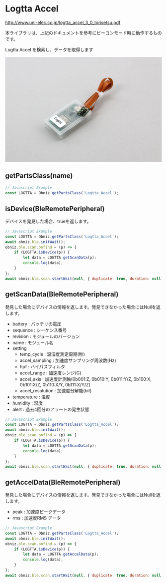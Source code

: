 # Logtta Accel

http://www.uni-elec.co.jp/logtta_accel_3_0_torisetsu.pdf

本ライブラリは、上記のドキュメントを参考にビーコンモード時に動作するものです。

Logtta Accel を検索し、データを取得します

![](image.jpg)


## getPartsClass(name)

```javascript
// Javascript Example
const LOGTTA = Obniz.getPartsClass('Logtta_Accel');
```

## isDevice(BleRemotePeripheral)

デバイスを発見した場合、trueを返します。

```javascript
// Javascript Example
const LOGTTA = Obniz.getPartsClass('Logtta_Accel');
await obniz.ble.initWait();
obniz.ble.scan.onfind = (p) => {
    if (LOGTTA.isDevice(p)) {
        let data = LOGTTA.getScanData(p);
        console.log(data);
    }
};
await obniz.ble.scan.startWait(null, { duplicate: true, duration: null });
```

## getScanData(BleRemotePeripheral)

発見した場合にデバイスの情報を返します。発見できなかった場合にはNullを返します。

- battery : バッテリの電圧
- sequence : シーケンス番号
- revision : モジュールのバージョン
- name : モジュール名
- setting
    - temp_cycle : 温湿度測定周期(秒)
    - accel_sampling : 加速度サンプリング周波数(Hz)
    - hpf : ハイパスフィルタ
    - accel_range : 加速度レンジ(G)
    - accel_axis : 加速度計測軸(0b001:Z, 0b010:Y, 0b011:Y/Z, 0b100:X, 0b101:X/Z, 0b110:X/Y, 0b111:X/Y/Z)
    - accel_resolution : 加速度分解能(bit)
- temperature : 温度
- humidity : 湿度
- alert : 過去4回分のアラートの発生状態

```javascript
// Javascript Example
const LOGTTA = Obniz.getPartsClass('Logtta_Accel');
await obniz.ble.initWait();
obniz.ble.scan.onfind = (p) => {
    if (LOGTTA.isDevice(p)) {
        let data = LOGTTA.getScanData(p);
        console.log(data);
    }
};
await obniz.ble.scan.startWait(null, { duplicate: true, duration: null });
```

## getAccelData(BleRemotePeripheral)

発見した場合にデバイスの情報を返します。発見できなかった場合にはNullを返します。

- peak : 加速度ピークデータ
- rms : 加速度RMS データ

```javascript
// Javascript Example
const LOGTTA = Obniz.getPartsClass('Logtta_Accel');
await obniz.ble.initWait();
obniz.ble.scan.onfind = (p) => {
    if (LOGTTA.isDevice(p)) {
        let data = LOGTTA.getAccelData(p);
        console.log(data);
    }
};
await obniz.ble.scan.startWait(null, { duplicate: true, duration: null });
```
